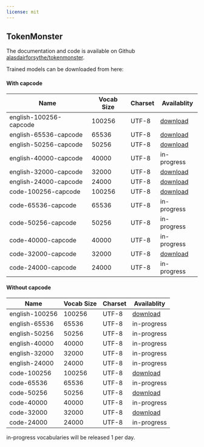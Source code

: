 ```yaml
---
license: mit
---
```

## TokenMonster

The documentation and code is available on Github [alasdairforsythe/tokenmonster](https://github.com/alasdairforsythe/tokenmonster).

Trained models can be downloaded from here:

#### With capcode
| Name                    | Vocab Size | Charset | Availablity
|-------------------------|------------|-------|--------------
| english-100256-capcode  | 100256     | UTF-8 | [download](https://huggingface.co/alasdairforsythe/tokenmonster/resolve/main/english-100256-capcode.vocab)
| english-65536-capcode   | 65536      | UTF-8 | [download](https://huggingface.co/alasdairforsythe/tokenmonster/resolve/main/english-65536-capcode.vocab)
| english-50256-capcode   | 50256      | UTF-8 | [download](https://huggingface.co/alasdairforsythe/tokenmonster/resolve/main/english-50256-capcode.vocab)
| english-40000-capcode   | 40000      | UTF-8 | in-progress
| english-32000-capcode   | 32000      | UTF-8 | [download](https://huggingface.co/alasdairforsythe/tokenmonster/resolve/main/english-32000-capcode.vocab)
| english-24000-capcode   | 24000      | UTF-8 | [download](https://huggingface.co/alasdairforsythe/tokenmonster/resolve/main/english-24000-capcode.vocab)
| code-100256-capcode     | 100256     | UTF-8 | [download](https://huggingface.co/alasdairforsythe/tokenmonster/resolve/main/code-100256-capcode.vocab)
| code-65536-capcode      | 65536      | UTF-8 | in-progress
| code-50256-capcode      | 50256      | UTF-8 | in-progress
| code-40000-capcode      | 40000      | UTF-8 | in-progress
| code-32000-capcode      | 32000      | UTF-8 | [download](https://huggingface.co/alasdairforsythe/tokenmonster/resolve/main/code-32000-capcode.vocab)
| code-24000-capcode      | 24000      | UTF-8 | in-progress

#### Without capcode
| Name            | Vocab Size | Charset | Availablity
|-----------------|------------|--------|-------------
| english-100256  | 100256     | UTF-8 | [download](https://huggingface.co/alasdairforsythe/tokenmonster/resolve/main/english-100256.vocab)
| english-65536   | 65536      | UTF-8 | in-progress
| english-50256   | 50256      | UTF-8 | in-progress
| english-40000   | 40000      | UTF-8 | in-progress
| english-32000   | 32000      | UTF-8 | in-progress
| english-24000   | 24000      | UTF-8 | in-progress
| code-100256     | 100256     | UTF-8 | [download](https://huggingface.co/alasdairforsythe/tokenmonster/resolve/main/code-100256.vocab)
| code-65536      | 65536      | UTF-8 | in-progress
| code-50256      | 50256      | UTF-8 | [download](https://huggingface.co/alasdairforsythe/tokenmonster/resolve/main/code-50256.vocab)
| code-40000      | 40000      | UTF-8 | in-progress
| code-32000      | 32000      | UTF-8 | [download](https://huggingface.co/alasdairforsythe/tokenmonster/resolve/main/code-32000.vocab)
| code-24000      | 24000      | UTF-8 | in-progress

in-progress vocabularies will be released 1 per day.